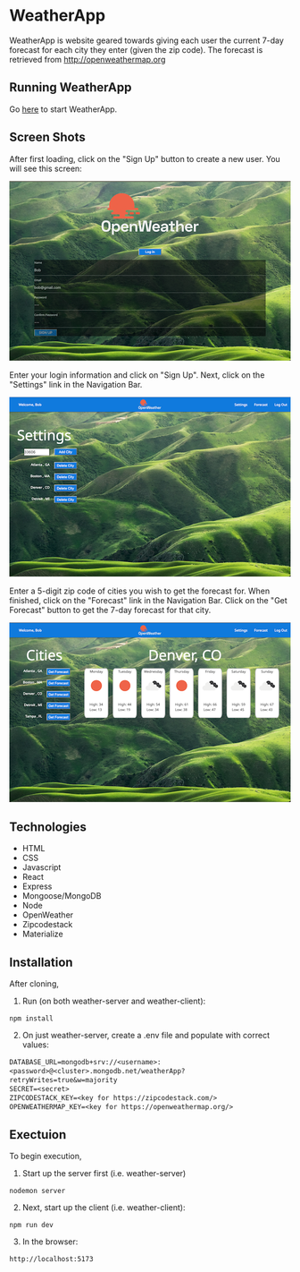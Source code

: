 #  WeatherApp
WeatherApp is website geared towards giving each user the current 7-day forecast for each city they enter (given the zip code). The forecast is retrieved from http://openweathermap.org

## Running WeatherApp
Go [here](https://weather-client.onrender.com) to start WeatherApp.

## Screen Shots

After first loading, click on the "Sign Up" button to create a new user.  You will see this screen:

![SignUp](./public/images/SignUp.png)

Enter your login information and click on "Sign Up".
Next, click on the "Settings" link in the Navigation Bar.

![Settings](./public/images/Settings.png)

Enter a 5-digit zip code of cities you wish to get the forecast for. When finished, click on the "Forecast" link in the Navigation Bar. Click on the "Get Forecast" button to get the 7-day forecast for that city.

![Forecast](./public/images/Forecast.png)

## Technologies
- HTML
- CSS
- Javascript
- React
- Express
- Mongoose/MongoDB
- Node
- OpenWeather
- Zipcodestack
- Materialize

## Installation
After cloning,

1. Run (on both weather-server and weather-client):

```
npm install
```


2. On just weather-server, create a .env file and populate with correct values:

```
DATABASE_URL=mongodb+srv://<username>:<password>@<cluster>.mongodb.net/weatherApp?retryWrites=true&w=majority
SECRET=<secret>  
ZIPCODESTACK_KEY=<key for https://zipcodestack.com/>
OPENWEATHERMAP_KEY=<key for https://openweathermap.org/>
```

## Exectuion
To begin execution, 

1. Start up the server first (i.e. weather-server)
```
nodemon server
```

2. Next, start up the client (i.e. weather-client):

```
npm run dev
```

3. In the browser:

```
http://localhost:5173
```
